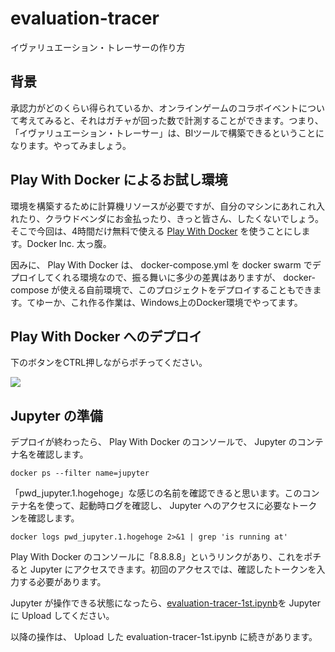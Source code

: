 # evaluation-tracer
イヴァリュエーション・トレーサーの作り方

## 背景

承認力がどのくらい得られているか、オンラインゲームのコラボイベントについて考えてみると、それはガチャが回った数で計測することができます。つまり、「イヴァリュエーション・トレーサー」は、BIツールで構築できるということになります。やってみましょう。

## Play With Docker によるお試し環境

環境を構築するために計算機リソースが必要ですが、自分のマシンにあれこれ入れたり、クラウドベンダにお金払ったり、きっと皆さん、したくないでしょう。そこで今回は、4時間だけ無料で使える [Play With Docker](http://play-with-docker.com/) を使うことにします。Docker Inc. 太っ腹。

因みに、 Play With Docker は、 docker-compose.yml を docker swarm でデプロイしてくれる環境なので、振る舞いに多少の差異はありますが、 docker-compose が使える自前環境で、このプロジェクトをデプロイすることもできます。てゆーか、これ作る作業は、Windows上のDocker環境でやってます。

## Play With Docker へのデプロイ

下のボタンをCTRL押しながらポチってください。

<a href="http://play-with-docker.com?stack=raw.githubusercontent.com/mnagaku/evaluation-tracer/master/docker-compose.yml"><img src="https://github.com/play-with-docker/stacks/raw/cff22438cb4195ace27f9b15784bbb497047afa7/assets/images/button.png" /></a>

## Jupyter の準備

デプロイが終わったら、 Play With Docker のコンソールで、 Jupyter のコンテナ名を確認します。

```
docker ps --filter name=jupyter
```

「pwd_jupyter.1.hogehoge」な感じの名前を確認できると思います。このコンテナ名を使って、起動時ログを確認し、 Jupyter へのアクセスに必要なトークンを確認します。

```
docker logs pwd_jupyter.1.hogehoge 2>&1 | grep 'is running at'
```

Play With Docker のコンソールに「8.8.8.8」というリンクがあり、これをポチると Jupyter にアクセスできます。初回のアクセスでは、確認したトークンを入力する必要があります。

 Jupyter が操作できる状態になったら、[evaluation-tracer-1st.ipynb](https://raw.githubusercontent.com/mnagaku/evaluation-tracer/master/evaluation-tracer-1st.ipynb)を Jupyter に Upload してください。

以降の操作は、 Upload した evaluation-tracer-1st.ipynb に続きがあります。
